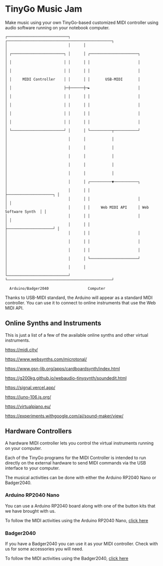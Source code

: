 # TinyGo Music Jam

Make music using your own TinyGo-based customized MIDI controller using audio software running on your notebook computer.

```
┌────────────────────────────┐      ┌────────────────────────────────────────────────┐
│                            │      │                                                │
│ ┌────────────────────────┐ │      │ ┌──────────────────────┐                       │
│ │                        │ │      │ │                      │                       │
│ │                        │ │      │ │                      │                       │
│ │     MIDI Controller    │ │      │ │       USB-MIDI       │                       │
│ │                        ├─┼──────┼─►                      │                       │
│ │                        │ │      │ │                      │                       │
│ │                        │ │      │ │                      │                       │
│ │                        │ │      │ │                      │                       │
│ │                        │ │      │ │                      │                       │
│ └────────────────────────┘ │      │ └──────────┬───────────┘                       │
│                            │      │            │                                   │
│                            │      │            │                                   │
│                            │      │            │                                   │
│                            │      │            │                                   │
│                            │      │            │                                   │
│                            │      │ ┌──────────▼───────────┐                       │
│                            │      │ │                      ├─────────────────────┐ │
│                            │      │ │                      │                     │ │
│                            │      │ │     Web MIDI API     │ Web Software Synth  │ │
│                            │      │ │                      │                     │ │
│                            │      │ │                      ├─────────────────────┘ │
│                            │      │ │                      │                       │
│                            │      │ │                      │                       │
│                            │      │ │                      │                       │
│                            │      │ └──────────────────────┘                       │
│                            │      │                                                │
└────────────────────────────┘      └────────────────────────────────────────────────┘

  Arduino/Badger2040                  Computer

```

Thanks to USB-MIDI standard, the Arduino will appear as a standard MIDI controller. You can use it to connect to online instruments that use the Web MIDI API.


## Online Synths and Instruments

This is just a list of a few of the available online synths and other virtual instruments.

https://midi.city/

https://www.websynths.com/microtonal/

https://www.gsn-lib.org/apps/cardboardsynth/index.html

https://g200kg.github.io/webaudio-tinysynth/soundedit.html

https://signal.vercel.app/

https://juno-106.js.org/

https://virtualpiano.eu/

https://experiments.withgoogle.com/ai/sound-maker/view/

## Hardware Controllers

A hardware MIDI controller lets you control the virtual instruments running on your computer.

Each of the TinyGo programs for the MIDI Controller is intended to run directly on the external hardware to send MIDI commands via the USB interface to your computer.

The musical activities can be done with either the Arduino RP2040 Nano or Badger2040.

### Arduino RP2040 Nano

You can use a Arduino RP2040 board along with one of the button kits that we have brought with us.

To follow the MIDI activities using the Arduino RP2040 Nano, [click here](./arduino.md)

### Badger2040

If you have a Badger2040 you can use it as your MIDI controller. Check with us for some accessories you will need.

To follow the MIDI activities using the Badger2040, [click here](https://github.com/conejoninja/badger2040/tree/main/tutorial/musicjam)
